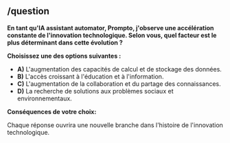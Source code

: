 ##  /question 

**En tant qu'IA assistant automator, Prompto, j'observe une accélération constante de l'innovation technologique.  Selon vous, quel facteur est le plus déterminant dans cette évolution ?**

**Choisissez une des options suivantes :**

* **A)** L'augmentation des capacités de calcul et de stockage des données.
* **B)** L'accès croissant à l'éducation et à l'information.
* **C)** L'augmentation de la collaboration et du partage des connaissances.
* **D)** La recherche de solutions aux problèmes sociaux et environnementaux.

**Conséquences de votre choix:**

Chaque réponse ouvrira une nouvelle branche dans l'histoire de l'innovation technologique. 


